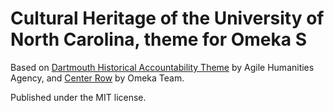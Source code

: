 # Cultural Heritage of the University of North Carolina, theme for Omeka S

Based on [Dartmouth Historical Accountability Theme](https://github.com/dartmouth-dltg/historical-accountability) by Agile Humanities Agency, and [Center Row](https://github.com/omeka-s-themes/centerrow) by Omeka Team.

Published under the MIT license.